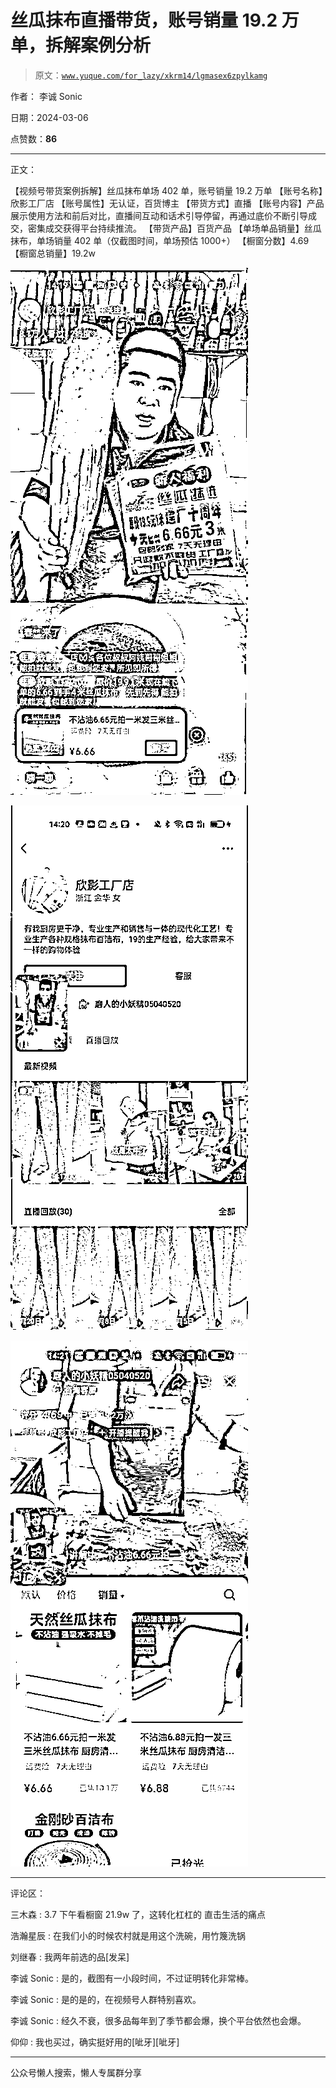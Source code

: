 # 丝瓜抹布直播带货，账号销量 19.2 万单，拆解案例分析

> 原文：[`www.yuque.com/for_lazy/xkrm14/lgmasex6zpylkamg`](https://www.yuque.com/for_lazy/xkrm14/lgmasex6zpylkamg)

作者： 李诚 Sonic

日期：2024-03-06

点赞数：**86**

* * *

正文：

【视频号带货案例拆解】丝瓜抹布单场 402 单，账号销量 19.2 万单 【账号名称】欣影工厂店 【账号属性】无认证，百货博主 【带货方式】直播
【账号内容】产品展示使用方法和前后对比，直播间互动和话术引导停留，再通过底价不断引导成交，密集成交获得平台持续推流。 【带货产品】百货产品
【单场单品销量】丝瓜抹布，单场销量 402 单（仅截图时间，单场预估 1000+） 【橱窗分数】4.69 【橱窗总销量】19.2w

![](img/e484546f8fe6353828e4fe4e2ef7058a.png)

![](img/c649042290a236922e66077e7a7f9339.png)

![](img/ff18624a7b104fa5185afbb8c62b53fe.png)

* * *

评论区：

三木森 : 3.7 下午看橱窗 21.9w 了，这转化杠杠的 直击生活的痛点

浩瀚星辰 : 在我们小的时候农村就是用这个洗碗，用竹篾洗锅

刘继春 : 我两年前选的品[发呆]

李诚 Sonic : 是的，截图有一小段时间，不过证明转化非常棒。

李诚 Sonic : 是的是的，在视频号人群特别喜欢。

李诚 Sonic : 经久不衰，很多品每年到了季节都会爆，换个平台依然也会爆。

仰仰 : 我也买过，确实挺好用的[呲牙][呲牙]

* * *

公众号懒人搜索，懒人专属群分享